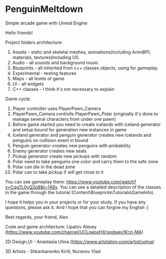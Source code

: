 # PenguinMeltdown
Simple arcade game with Unreal Engine

Hello friends!

Project folders architecture:
1) Assets - static and skeletal meshes, animations(including AnimBP), materials, textures(including UI).
2) Audio - all sounds and background music
3) Blueprints - all inherited from c++ classes objects, using for gameplay.
4) Experimental - testing features
5) Maps - all levels of game 
6) UI - all widgets
7) C++ classes - I think it's not necessary to explain

Game cycle:
1) Player controller uses PlayerPawn_Camera
2) PlayerPawn_Camera controlls PlayerPawn_Polar (originally it's done to manage several characters from under one pawn)
3) Before game started you need to create icelands with iceland generator and setup bound for generation new instances in game
4) Iceland generator and penguin generator creates new icelands and penguins on collision event in bound
5) Penguin generator creates new penguins with probability
5) Enemy generator creates new seals
6) Pickup generator create new pickups with random 
7) Polar need to take penguins one color and carry them to the safe zone 
8) Polar can die in the dead zone
9) Polar can to take pickup if will get close to it

You can see gameplay there: https://www.youtube.com/watch?v=Cqg7L0yQ2p8&t=146s. You can see a detailed description of the classes in the game through the tutorial (Content\Blueprints\Tutorials\GameInfo).

I hope it helps you in your projects or for your study. If you have any questions, please ask it. And I hope that you can forgive my English :) 

Best regards, your friend, Alex. 

Code and game architecture: Lipatov Alexey (https://www.youtube.com/channel/UCLpepxHXrspdwex1Krzj-MA)

2D Design,UI - Anastasia Utina (https://www.artstation.com/artist/ustya)

3D Artists - Shkarbanenko Kirill, Nuranov Vlad
